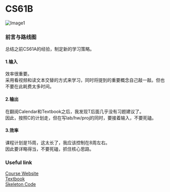 # CS61B
![Image1](https://github.com/ajwwja777/git_exercise/raw/master/CS61BWebTitle.png)
### 前言与路线图
总结之前CS61A的经验，制定新的学习策略。
#### 1.输入
效率很重要。  
采用看视频和读文本交替的方式来学习，同时将提到的重要概念自己敲一敲。但也不要在此耗费太多时间。
#### 2.输出
在翻阅Calendar和Textbook之后，我发现T后面几乎没有习题建议了。  
因此，按照C的计划走，但在写lab/hw/proj的同时，要接着输入，不要死磕。
#### 3.效率
课程计划是15周，这太长了，我应该控制在8周左右。  
因此要详略得当，不要死磕，抓住核心思路。
### Useful link
[Course Website](https://sp18.datastructur.es/)  
[Textbook](https://joshhug.gitbooks.io/hug61b/content/)  
[Skeleton Code](https://github.com/Berkeley-CS61B/skeleton-sp18)
